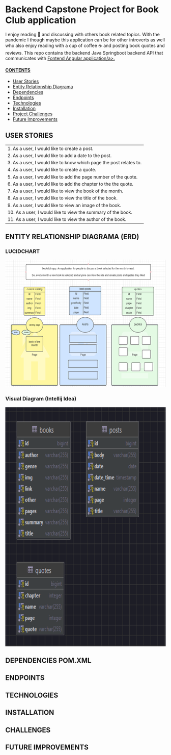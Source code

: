 # Backend Capstone Project for Book Club application

<p>I enjoy reading 📖 and discussing with others book related topics. With the pandemic I though maybe this application can be for other introverts as well who also enjoy reading with a cup of coffee ☕ and posting book quotes and reviews. This repo contains the backend Java Springboot backend API that communicates with <a href="https://github.com/yaretzyc/frontend-capstoneproject">Fontend Angular application/a>.</p>


#### CONTENTS
- [User Stories](#USER-STORIES)
- [Entity Relationship Diagrama](#ENTITY-RELATIONSHIP-DIAGRAMA-(ERD))
- [Dependencies](#DEPENDENCIES-POM.XML)
- [Endpoints](#ENDPOINTS)
- [Technologies](#TECHNOLOGIES)
- [Installation](#INSTALLATION)
- [Project Challenges](#CHALLENGES)
- [Future Improvements](#FUTURE-IMPROVEMENTS)


## USER STORIES
| | 
|:---|
|1.	As a user, I would like to create a post.
|2.	As a user, I would like to add a date to the post.
|3.	As a user, I would like to know which page the post relates to.
|4.	As a user, I would like to create a quote.
|5.	As a user, I would like to add the page number of the quote.
|6.	As a user, I would like to add the chapter to the the quote.
|7.	As a user, I would like to view the book of the month.
|8. As a user, I would like to view the title of the book.
|9. As a user, I would like to view an image of the book.
|10. As a user, I would like to view the summary of the book.
|11. As a user, I would like to view the author of the book.

## ENTITY RELATIONSHIP DIAGRAMA (ERD)
### LUCIDCHART
<p align="center"><img alt="lucidchart_diagram" height="400" src="planning/lucidChart.png"/>
   
### Visual Diagram (Intellij Idea)
<p align="center"><img alt="visual diagram from intellij idea" height="750" src="planning/visualDiagram.png"/>


## DEPENDENCIES POM.XML

## ENDPOINTS

## TECHNOLOGIES 

## INSTALLATION

## CHALLENGES

## FUTURE IMPROVEMENTS
